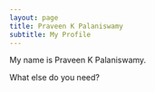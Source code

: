 ```yaml
---
layout: page
title: Praveen K Palaniswamy
subtitle: My Profile
---
```


My name is Praveen K Palaniswamy.

What else do you need?

